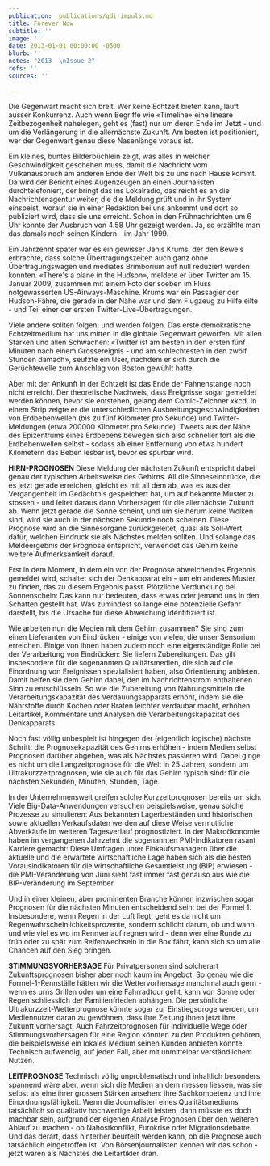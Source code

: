 ```yaml
---
publication: _publications/gdi-impuls.md
title: Forever Now
subtitle: ''
image: ''
date: 2013-01-01 00:00:00 -0500
blurb: ''
notes: "2013  \nIssue 2"
refs: ''
sources: ''

---
```

Die Gegenwart macht sich breit. Wer keine Echtzeit bieten kann, läuft ausser Konkurrenz. Auch wenn Begriffe wie «Timeline» eine lineare Zeitbezogenheit nahelegen, geht es (fast) nur um deren Ende im Jetzt - und um die Verlängerung in die allernächste Zukunft. Am besten ist positioniert, wer der Gegenwart genau diese Nasenlänge voraus ist.

Ein kleines, buntes Bilderbüchlein zeigt, was alles in welcher Geschwindigkeit geschehen muss, damit die Nachricht vom Vulkanausbruch am anderen Ende der Welt bis zu uns nach Hause kommt. Da wird der Bericht eines Augenzeugen an einen Journalisten durchtelefoniert, der bringt das ins Lokalradio, das reicht es an die Nachrichtenagentur weiter, die die Meldung prüft und in ihr System einspeist, worauf sie in einer Redaktion bei uns ankommt und dort so publiziert wird, dass sie uns erreicht. Schon in den Frühnachrichten um 6 Uhr konnte der Ausbruch von 4.58 Uhr gezeigt werden. Ja, so erzählte man das damals noch seinen Kindern - im Jahr 1999.

Ein Jahrzehnt spater war es ein gewisser Janis Krums, der den Beweis erbrachte, dass solche Übertragungszeiten auch ganz ohne Übertragungswagen und mediates Brimborium auf null reduziert werden konnten. «There's a plane in the Hudson», meldete er über Twitter am 15. Januar 2009, zusammen mit einem Foto der soeben im Fluss notgewasserten US-Airways-Maschine. Krums war ein Passagier der Hudson-Fähre, die gerade in der Nähe war und dem Flugzeug zu Hilfe eilte - und Teil einer der ersten Twitter-Live-Übertragungen.

Viele andere sollten folgen; und werden folgen. Das erste demokratische Echtzeitmedium hat uns mitten in die globale Gegenwart geworfen. Mit alien Stärken und allen Schwächen: «Twitter ist am besten in den ersten fünf Minuten nach einem Grossereignis - und am schlechtesten in den zwölf Stunden damach», seufzte ein User, nachdem er sich durch die Gerüchtewelle zum Anschlag von Boston gewühlt hatte.

Aber mit der Ankunft in der Echtzeit ist das Ende der Fahnenstange noch nicht erreicht. Der theoretische Nachweis, dass Ereignisse sogar gemeldet werden können, bevor sie entstehen, gelang dem Comic-Zeichner xkcd. In einem Strip zeigte er die unterschiedlichen Ausbreitungsgeschwindigkeiten von Erdbebenwellen (bis zu fünf Kilometer pro Sekunde) und Twitter-Meldungen (etwa 200000 Kilometer pro Sekunde). Tweets aus der Nähe des Epizentrums eines Erdbebens bewegen sich also schneller fort als die Erdbebenwellen selbst - sodass ab einer Entfernung von etwa hundert Kilometern das Beben lesbar ist, bevor es spürbar wird.

**HIRN-PROGNOSEN** Diese Meldung der nächsten Zukunft entspricht dabei genau der typischen Arbeitsweise des Gehirns. All die Sinneseindrücke, die es jetzt gerade erreichen, gleicht es mit all dem ab, was es aus der Vergangenheit im Gedächtnis gespeichert hat, um auf bekannte Muster zu stossen - und leitet daraus dann Vorhersagen für die allernächste Zukunft ab. Wenn jetzt gerade die Sonne scheint, und um sie herum keine Wolken sind, wird sie auch in der nächsten Sekunde noch scheinen. Diese Prognose wird an die Sinnesorgane zurückgeleitet, quasi als Soll-Wert dafür, welchen Eindruck sie als Nächstes melden sollten. Und solange das Meldeergebnis der Prognose entspricht, verwendet das Gehirn keine weitere Aufmerksamkeit darauf.

Erst in dem Moment, in dem ein von der Prognose abweichendes Ergebnis gemeldet wird, schaltet sich der Denkapparat ein - um ein anderes Muster zu finden, das zu diesem Ergebnis passt. Plötzliche Verdunklung bei Sonnenschein: Das kann nur bedeuten, dass etwas oder jemand uns in den Schatten gestellt hat. Was zumindest so Iange eine potenzielle Gefahr darstellt, bis die Ursache für diese Abweichung identifiziert ist.

Wie arbeiten nun die Medien mit dem Gehirn zusammen? Sie sind zum einen Lieferanten von Eindrücken - einige von vielen, die unser Sensorium erreichen. Einige von ihnen haben zudem noch eine eigenständige Rolle bei der Verarbeitung von Eindrücken: Sie Iiefern Zubereitungen. Das gilt insbesondere für die sogenannten Qualitätsmedien, die sich auf die Einordnung von Ereignissen spezialisiert haben, also Orientierung anbieten. Damit helfen sie dem Gehirn dabei, den im Nachrichtenstrom enthaltenen Sinn zu entschlüsseln. So wie die Zubereitung von Nahrungsmitteln die Verarbeitungskapazität des Verdauungsapparats erhöht, indem sie die Nährstoffe durch Kochen oder Braten leichter verdaubar macht, erhöhen Leitartikel, Kommentare und Analysen die Verarbeitungskapazität des Denkapparats.

Noch fast völlig unbespielt ist hingegen der (eigentlich Iogische) nächste Schritt: die Prognosekapazität des Gehirns erhöhen - indem Medien selbst Prognosen darüber abgeben, was als Nächstes passieren wird. Dabei ginge es nicht um die Langzeitprognose für die Welt in 25 Jahren, sondern um Ultrakurzzeitprognosen, wie sie auch für das Gehirn typisch sind: für die nächsten Sekunden, Minuten, Stunden, Tage.

In der Unternehmenswelt greifen solche Kurzzeitprognosen bereits um sich. Viele Big-Data-Anwendungen versuchen beispielsweise, genau solche Prozesse zu simulieren: Aus bekannten Lagerbeständen und historischen sowie aktuellen Verkaufsdaten werden auf diese Weise vermutliche Abverkäufe im weiteren Tagesverlauf prognostiziert. In der Makroökonomie haben im vergangenen Jahrzehnt die sogenannten PMI-Indikatoren rasant Karriere gemacht: Diese Umfragen unter Einkaufsmanagern über die aktuelle und die erwartete wirtschaftliche Lage haben sich als die besten Vorausindikatoren für die wirtschaftliche Gesamtleistung (BIP) erwiesen - die PMI-Veränderung von Juni sieht fast immer fast genauso aus wie die BIP-Veränderung im September.

Und in einer kleinen, aber prominenten Branche können inzwischen sogar Prognosen für die nächsten Minuten entscheidend sein: bei der Formel 1. Insbesondere, wenn Regen in der Luft liegt, geht es da nicht um Regenwahrscheinlichkeitsprozente, sondern schlicht darum, ob und wann und wie viel es wo im Rennverlauf regnen wird - denn wer eine Runde zu früh oder zu spät zum Reifenwechseln in die Box fährt, kann sich so um alle Chancen auf den Sieg bringen.

**STIMMUNGSVORHERSAGE** Für Privatpersonen sind solcherart Zukunftsprognosen bisher aber noch kaum im Angebot. So genau wie die Formel-1-Rennställe hätten wir die Wettervorhersage manchmal auch gern - wenn es urns Grillen oder um eine Fahrradtour geht, kann von Sonne oder Regen schliesslich der Familienfrieden abhängen. Die persönliche Ultrakurzzeit-Wetterprognose könnte sogar zur Einstiegsdroge werden, um Mediennutzer daran zu gewöhnen, dass ihre Zeitung ihnen jetzt ihre Zukunft vorhersagt. Auch Fahrzeitprognosen für individuelle Wege oder Stimmungsvorhersagen für eine Region könnten zu den Produkten gehören, die beispielsweise ein lokales Medium seinen Kunden anbieten könnte. Technisch aufwendig, auf jeden Fall, aber mit unmittelbar verständlichem Nutzen.

**LEITPROGNOSE** Technisch völlig unproblematisch und inhaltlich besonders spannend wäre aber, wenn sich die Medien an dem messen liessen, was sie selbst als eine ihrer grossen Stärken ansehen: ihre Sachkompetenz und ihre Einordnungsfähigkeit. Wenn die Journalisten eines Qualitätsmediums tatsächlich so qualitativ hochwertige Arbeit leisten, dann müsste es doch machbar sein, aufgrund der eigenen Analyse Prognosen über den weiteren Ablauf zu machen - ob Nahostkonflikt, Eurokrise oder Migrationsdebatte. Und das derart, dass hinterher beurteilt werden kann, ob die Prognose auch tatsächlich eingetroffen ist. Von Börsenjournalisten kennen wir das schon - jetzt wären als Nächstes die Leitartikler dran.